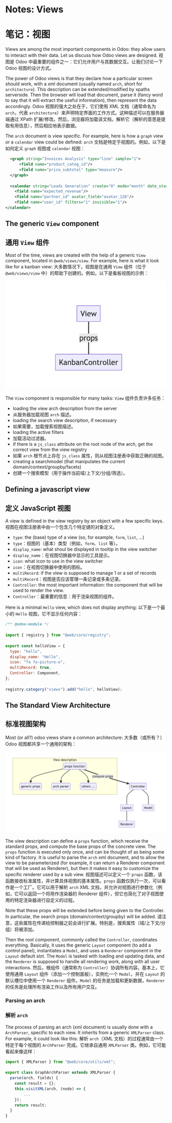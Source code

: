 # Notes: Views
# 笔记：视图

Views are among the most important components in Odoo: they allow users to interact
with their data. Let us discuss how Odoo views are designed.
视图是 Odoo 中最重要的组件之一：它们允许用户与其数据交互。让我们讨论一下 Odoo 视图的设计方式。

The power of Odoo views is that they declare how a particular screen should work,
with a xml document (usually named `arch`, short for `architecture`). This description
can be extended/modified by xpaths serverside. Then the browser will load that
document, parse it (fancy word to say that it will extract the useful information),
then represent the data accordingly.
Odoo 视图的强大之处在于，它们使用 XML 文档（通常命名为 `arch`，代表 `architecture`）来声明特定界面的工作方式。这种描述可以在服务器端通过 XPath 扩展/修改。然后，浏览器将加载该文档，解析它（解析的意思是提取有用信息），然后相应地表示数据。

The `arch` document is view specific. For example, here is how a `graph` view
or a `calendar` view could be defined:
`arch` 文档是特定于视图的。例如，以下是如何定义 `graph` 视图或 `calendar` 视图：

```xml
  <graph string="Invoices Analysis" type="line" sample="1">
      <field name="product_categ_id"/>
      <field name="price_subtotal" type="measure"/>
  </graph>

  <calendar string="Leads Generation" create="0" mode="month" date_start="activity_date_deadline" color="user_id" hide_time="true" event_limit="5">
    <field name="expected_revenue"/>
    <field name="partner_id" avatar_field="avatar_128"/>
    <field name="user_id" filters="1" invisible="1"/>
</calendar>
```

## The generic `View` component
## 通用 `View` 组件

Most of the time, views are created with the help of a generic `View` component,
located in `@web/views/view`. For example, here is what it look like for a kanban view:
大多数情况下，视图是在通用 `View` 组件（位于 `@web/views/view` 中）的帮助下创建的。例如，以下是看板视图的示例：

![106](notes/106.png)

The `View` component is responsible for many tasks:
`View` 组件负责许多任务：

- loading the view arch description from the server
- 从服务器加载视图 `arch` 描述。
- loading the search view description, if necessary
- 如果需要，加载搜索视图描述。
- loading the active filters
- 加载活动过滤器。
- if there is a `js_class` attribute on the root node of the arch, get the
  correct view from the view registry
- 如果 `arch` 根节点上存在 `js_class` 属性，则从视图注册表中获取正确的视图。  
- creating a searchmodel (that manipulates the current domain/context/groupby/facets)
- 创建一个搜索模型（用于操作当前域/上下文/分组/筛选）。

## Defining a javascript view
## 定义 JavaScript 视图

A view is defined in the view registry by an object with a few specific keys.
视图在视图注册表中由一个包含几个特定键的对象定义。

- `type`: the (base) type of a view (so, for example, `form`, `list`, ...)
- `type`：视图的（基本）类型（例如，`form`、`list` 等）。
- `display_name`: what shoul be displayed in tooltip in the view switcher
- `display_name`：在视图切换器中显示的工具提示。
- `icon`: what icon to use in the view switcher
- `icon`：在视图切换器中使用的图标。
- `multiRecord`: if the view is supposed to manage 1 or a set of records
- `multiRecord`：视图是否应该管理一条记录或多条记录。
- `Controller`: the most important information: the component that will be used
  to render the view.
- `Controller`：最重要的信息：用于渲染视图的组件。  

Here is a minimal `Hello` view, which does not display anything:
以下是一个最小的 `Hello` 视图，它不显示任何内容：

```js
/** @odoo-module */

import { registry } from "@web/core/registry";

export const helloView = {
  type: "hello",
  display_name: "Hello",
  icon: "fa fa-picture-o",
  multiRecord: true,
  Controller: Component,
};

registry.category("views").add("hello", helloView);
```

## The Standard View Architecture
## 标准视图架构

Most (or all?) odoo views share a common architecture:
大多数（或所有？）Odoo 视图都共享一个通用的架构：

![107](notes/107.png)

The view description can define a `props` function, which receive the standard
props, and compute the base props of the concrete view. The `props` function is
executed only once, and can be thought of as being some kind of factory. It is
useful to parse the `arch` xml document, and to allow the view to be parameterized
(for example, it can return a Renderer component that will be used as Renderer),
but then it makes it easy to customize the specific renderer used by a sub view.
视图描述可以定义一个 `props` 函数，该函数接收标准属性，并计算具体视图的基本属性。`props` 函数仅执行一次，可以看作是一个工厂。它可以用于解析 `arch` XML 文档，并允许对视图进行参数化（例如，它可以返回一个将用作渲染器的 Renderer 组件），但它也简化了对子视图使用的特定渲染器进行自定义的过程。

Note that these props will be extended before being given to the Controller. In
particular, the search props (domain/context/groupby) will be added.
请注意，这些属性在传递给控制器之前会进行扩展。特别是，搜索属性（域/上下文/分组）将被添加。

Then the root component, commonly called the `Controller`, coordinates everything.
Basically, it uses the generic `Layout` component (to add a control panel),
instantiates a `Model`, and uses a `Renderer` component in the `Layout` default
slot. The `Model` is tasked with loading and updating data, and the `Renderer`
is supposed to handle all rendering work, along with all user interactions.
然后，根组件（通常称为 `Controller`）协调所有内容。基本上，它使用通用 `Layout` 组件（添加一个控制面板），实例化一个 `Model`，并在 `Layout` 的默认槽位中使用一个 `Renderer` 组件。`Model` 的任务是加载和更新数据，`Renderer` 的任务是处理所有渲染工作以及所有用户交互。

### Parsing an arch
### 解析 `arch`

The process of parsing an arch (xml document) is usually done with a `ArchParser`,
specific to each view. It inherits from a generic `XMLParser` class. For example,
it could look like this:
解析 `arch`（XML 文档）的过程通常由一个特定于每个视图的 `ArchParser` 完成。它继承自通用 `XMLParser` 类。例如，它可能看起来像这样：

```js
import { XMLParser } from "@web/core/utils/xml";

export class GraphArchParser extends XMLParser {
  parse(arch, fields) {
    const result = {};
    this.visitXML(arch, (node) => {
        ...
    });
    return result;
  }
}
```
